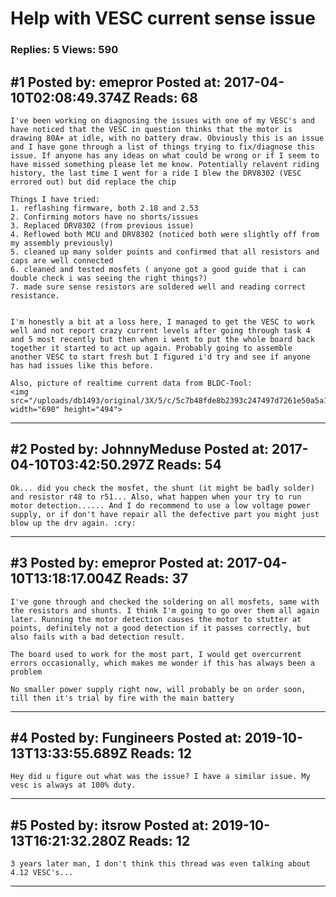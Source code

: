 # Help with VESC current sense issue

### Replies: 5 Views: 590

## \#1 Posted by: emepror Posted at: 2017-04-10T02:08:49.374Z Reads: 68

```
I've been working on diagnosing the issues with one of my VESC's and have noticed that the VESC in question thinks that the motor is drawing 80A+ at idle, with no battery draw. Obviously this is an issue and I have gone through a list of things trying to fix/diagnose this issue. If anyone has any ideas on what could be wrong or if I seem to have missed something please let me know. Potentially relavent riding history, the last time I went for a ride I blew the DRV8302 (VESC errored out) but did replace the chip

Things I have tried:
1. reflashing firmware, both 2.18 and 2.53
2. Confirming motors have no shorts/issues
3. Replaced DRV8302 (from previous issue)
4. Reflowed both MCU and DRV8302 (noticed both were slightly off from my assembly previously)
5. cleaned up many solder points and confirmed that all resistors and caps are well connected
6. cleaned and tested mosfets ( anyone got a good guide that i can double check i was seeing the right things?)
7. made sure sense resistors are soldered well and reading correct resistance.


I'm honestly a bit at a loss here, I managed to get the VESC to work well and not report crazy current levels after going through task 4 and 5 most recently but then when i went to put the whole board back together it started to act up again. Probably going to assemble another VESC to start fresh but I figured i'd try and see if anyone has had issues like this before.

Also, picture of realtime current data from BLDC-Tool:
<img src="/uploads/db1493/original/3X/5/c/5c7b48fde8b2393c247497d7261e50a5a13ed037.PNG" width="690" height="494">
```

---
## \#2 Posted by: JohnnyMeduse Posted at: 2017-04-10T03:42:50.297Z Reads: 54

```
Ok... did you check the mosfet, the shunt (it might be badly solder) and resistor r48 to r51... Also, what happen when your try to run motor detection...... And I do recommend to use a low voltage power supply, or if don't have repair all the defective part you might just blow up the drv again. :cry:
```

---
## \#3 Posted by: emepror Posted at: 2017-04-10T13:18:17.004Z Reads: 37

```
I've gone through and checked the soldering on all mosfets, same with the resistors and shunts. I think I'm going to go over them all again later. Running the motor detection causes the motor to stutter at points, definitely not a good detection if it passes correctly, but also fails with a bad detection result. 

The board used to work for the most part, I would get overcurrent errors occasionally, which makes me wonder if this has always been a problem

No smaller power supply right now, will probably be on order soon, till then it's trial by fire with the main battery
```

---
## \#4 Posted by: Fungineers Posted at: 2019-10-13T13:33:55.689Z Reads: 12

```
Hey did u figure out what was the issue? I have a similar issue. My vesc is always at 100% duty.
```

---
## \#5 Posted by: itsrow Posted at: 2019-10-13T16:21:32.280Z Reads: 12

```
3 years later man, I don't think this thread was even talking about 4.12 VESC's...
```

---
